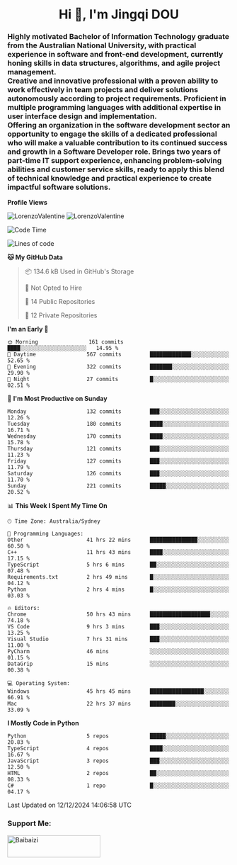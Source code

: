 <h1 align="center">Hi 👋, I'm Jingqi DOU</h1>
<h3 align="left">
Highly motivated Bachelor of Information Technology graduate from the Australian National University, with practical experience in software and front-end development, currently honing skills in data structures, algorithms, and agile project management. <br>
Creative and innovative professional with a proven ability to work effectively in team projects and deliver solutions autonomously according to project requirements. Proficient in multiple programming languages with additional expertise in user interface design and implementation. <br>
Offering an organization in the software development sector an opportunity to engage the skills of a dedicated professional who will make a valuable contribution to its continued success and growth in a Software Developer role. Brings two years of part-time IT support experience, enhancing problem-solving abilities and customer service skills, ready to apply this blend of technical knowledge and practical experience to create impactful software solutions.
</h3>

**Profile Views**<br>
<!-- <img src="https://count.getloli.com/get/@:name" alt="LorenzoValentine" theme="rule34" /> -->
<img src="https://count.getloli.com/@LorenzoValentine?name=LorenzoValentine&theme=asoul&padding=7&offset=0&align=center&scale=2&pixelated=1&darkmode=auto&prefix=020315" alt="LorenzoValentine" theme="rule34" />
<img src="https://count.getloli.com/@LorenzoValentine?name=LorenzoValentine&theme=food&padding=7&offset=0&align=center&scale=2&pixelated=1&darkmode=auto&prefix=020315" alt="LorenzoValentine" theme="rule34" />


<!--START_SECTION:waka-->
![Code Time](http://img.shields.io/badge/Code%20Time-1%2C284%20hrs%2029%20mins-blue)

![Lines of code](https://img.shields.io/badge/From%20Hello%20World%20I%27ve%20Written-442.7%20thousand%20lines%20of%20code-blue)

**🐱 My GitHub Data** 

> 📦 134.6 kB Used in GitHub's Storage 
 > 
> 🚫 Not Opted to Hire
 > 
> 📜 14 Public Repositories 
 > 
> 🔑 12 Private Repositories 
 > 
**I'm an Early 🐤** 

```text
🌞 Morning                161 commits         ████░░░░░░░░░░░░░░░░░░░░░   14.95 % 
🌆 Daytime                567 commits         █████████████░░░░░░░░░░░░   52.65 % 
🌃 Evening                322 commits         ███████░░░░░░░░░░░░░░░░░░   29.90 % 
🌙 Night                  27 commits          █░░░░░░░░░░░░░░░░░░░░░░░░   02.51 % 
```
📅 **I'm Most Productive on Sunday** 

```text
Monday                   132 commits         ███░░░░░░░░░░░░░░░░░░░░░░   12.26 % 
Tuesday                  180 commits         ████░░░░░░░░░░░░░░░░░░░░░   16.71 % 
Wednesday                170 commits         ████░░░░░░░░░░░░░░░░░░░░░   15.78 % 
Thursday                 121 commits         ███░░░░░░░░░░░░░░░░░░░░░░   11.23 % 
Friday                   127 commits         ███░░░░░░░░░░░░░░░░░░░░░░   11.79 % 
Saturday                 126 commits         ███░░░░░░░░░░░░░░░░░░░░░░   11.70 % 
Sunday                   221 commits         █████░░░░░░░░░░░░░░░░░░░░   20.52 % 
```


📊 **This Week I Spent My Time On** 

```text
🕑︎ Time Zone: Australia/Sydney

💬 Programming Languages: 
Other                    41 hrs 22 mins      ███████████████░░░░░░░░░░   60.50 % 
C++                      11 hrs 43 mins      ████░░░░░░░░░░░░░░░░░░░░░   17.15 % 
TypeScript               5 hrs 6 mins        ██░░░░░░░░░░░░░░░░░░░░░░░   07.48 % 
Requirements.txt         2 hrs 49 mins       █░░░░░░░░░░░░░░░░░░░░░░░░   04.12 % 
Python                   2 hrs 4 mins        █░░░░░░░░░░░░░░░░░░░░░░░░   03.03 % 

🔥 Editors: 
Chrome                   50 hrs 43 mins      ███████████████████░░░░░░   74.18 % 
VS Code                  9 hrs 3 mins        ███░░░░░░░░░░░░░░░░░░░░░░   13.25 % 
Visual Studio            7 hrs 31 mins       ███░░░░░░░░░░░░░░░░░░░░░░   11.00 % 
PyCharm                  46 mins             ░░░░░░░░░░░░░░░░░░░░░░░░░   01.15 % 
DataGrip                 15 mins             ░░░░░░░░░░░░░░░░░░░░░░░░░   00.38 % 

💻 Operating System: 
Windows                  45 hrs 45 mins      █████████████████░░░░░░░░   66.91 % 
Mac                      22 hrs 37 mins      ████████░░░░░░░░░░░░░░░░░   33.09 % 
```

**I Mostly Code in Python** 

```text
Python                   5 repos             █████░░░░░░░░░░░░░░░░░░░░   20.83 % 
TypeScript               4 repos             ████░░░░░░░░░░░░░░░░░░░░░   16.67 % 
JavaScript               3 repos             ███░░░░░░░░░░░░░░░░░░░░░░   12.50 % 
HTML                     2 repos             ██░░░░░░░░░░░░░░░░░░░░░░░   08.33 % 
C#                       1 repo              █░░░░░░░░░░░░░░░░░░░░░░░░   04.17 % 
```




 Last Updated on 12/12/2024 14:06:58 UTC
<!--END_SECTION:waka-->

<!-- [![willianrod's wakatime stats](https://github-readme-stats.vercel.app/api/wakatime?username=lorenzoval2050)](https://github.com/anuraghazra/github-readme-stats) -->


<h3 align="left">Support Me:</h3>
<p><a href="https://www.buymeacoffee.com/Baibaizi"> <img align="left" src="https://cdn.buymeacoffee.com/buttons/v2/default-yellow.png" height="50" width="210" alt="Baibaizi" /></a></p><br><br>
